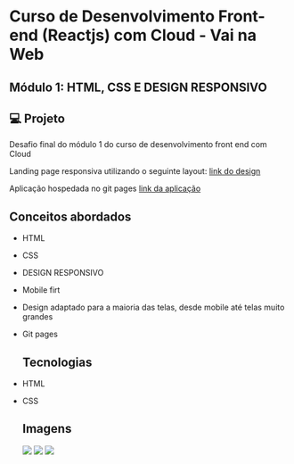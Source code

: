 # Curso de Desenvolvimento Front-end (Reactjs) com Cloud - Vai na Web
## Módulo 1: HTML, CSS E DESIGN RESPONSIVO

## 💻 Projeto
Desafio final do módulo 1 do curso de desenvolvimento front end com Cloud

Landing page responsiva utilizando o seguinte layout: [link do design](https://xd.adobe.com/view/c20d8ff9-baf0-4a06-b200-3ffde9c66040-975e/flow)

Aplicação hospedada no git pages [link da aplicação](https://ravenascampos.github.io/desafio-final-fantastika/)

## Conceitos abordados
- HTML
- CSS
- DESIGN RESPONSIVO
- Mobile firt
- Design adaptado para a maioria das telas, desde mobile até telas muito grandes
- Git pages

  ## Tecnologias
- HTML
- CSS

  ## Imagens
  <img src="https://github.com/ravenascampos/desafio-final-fantastika/blob/main/images/github-readme/mobile.gif?raw=true"/>
  <img src="https://github.com/ravenascampos/desafio-final-fantastika/blob/main/images/github-readme/tablet.gif?raw=true"/>
  <img src="https://github.com/ravenascampos/desafio-final-fantastika/blob/main/images/github-readme/desktop.gif?raw=true"/>
  

